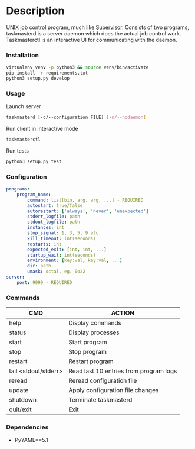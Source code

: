 # Description
UNIX job control program, much like [Supervisor](http://supervisord.org/). Consists of two programs, taskmasterd is a server daemon which does the actual job control work. Taskmasterctl is an interactive UI for communicating with the daemon.

### Installation
```sh
virtualenv venv -p python3 && source venv/bin/activate
pip install -r requirements.txt
python3 setup.py develop
```

### Usage

Launch server
```sh
taskmasterd [-c/--configuration FILE] [-n/--nodaemon]
```

Run client in interactive mode
```sh
taskmasterctl
```

Run tests
```sh
python3 setup.py test
```

### Configuration
```yaml
programs:
    program_name:
        command: list[bin, arg, arg, ...] - REQUIRED
        autostart: true/false
        autorestart: ['always', 'never', 'unexpected']
        stderr_logfile: path
        stdout_logfile: path
        instances: int
        stop_signal: 1, 3, 5, 9 etc.
        kill_timeout: int(seconds)
        restarts: int
        expected_exit: [int, int, ...]
        startup_wait: int(seconds)
        environment: [key:val, key:val, ...]
        dir: path
        umask: octal, eg. 0o22
server:
    port: 9999 - REQUIRED
```

### Commands
| CMD | ACTION |
|---------|---------|
| help | Display commands |
| status | Display processes |
| start <name> | Start program |
| stop <name> | Stop program |
| restart <name> | Restart program |
| tail <name> <stdout/stderr> | Read last 10 entries from program logs |
| reread | Reread configuration file |
| update | Apply configuration file changes |
| shutdown | Terminate taskmasterd |
| quit/exit | Exit |

### Dependencies
- PyYAML==5.1
